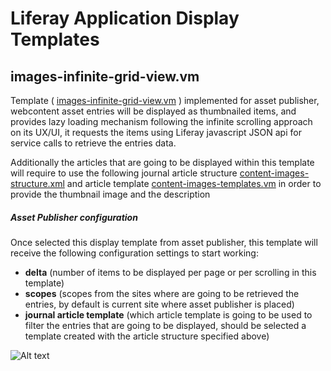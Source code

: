 # Liferay Application Display Templates #

## images-infinite-grid-view.vm ##

Template ( [images-infinite-grid-view.vm](https://github.com/asotog/liferay-application-display-templates/blob/master/images-infinite-grid-view.vm) ) implemented for asset publisher, webcontent asset entries will be displayed as thumbnailed items, and provides lazy loading mechanism following the infinite scrolling approach on its UX/UI, it requests the items using Liferay javascript JSON api for service calls to retrieve the entries data.

Additionally the articles that are going to be displayed within this template will require to use the following journal article structure [content-images-structure.xml](https://github.com/asotog/liferay-application-display-templates/blob/master/webcontent-structures/content-images-structure.xml) and article template [content-images-templates.vm](https://github.com/asotog/liferay-application-display-templates/blob/master/webcontent-templates/content-images-templates.vm) in order to provide the thumbnail image and the description

##### Asset Publisher configuration #####

Once selected this display template from asset publisher, this template will receive the following configuration settings to start working:

- <strong>delta</strong> (number of items to be displayed per page or per scrolling in this template)
- <strong>scopes</strong> (scopes from the sites where are going to be retrieved the entries, by default is current site where asset publisher is placed)
- <strong>journal article template</strong> (which article template is going to be used to filter the entries that are going to be displayed, should be selected a template created with the article structure specified above)

![Alt text](http://asotog.github.io/liferay-application-display-templates/screenshots/screenshot1.png)
